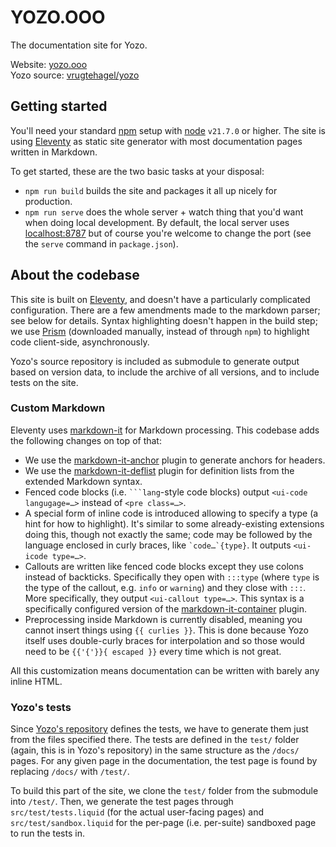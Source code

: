 # YOZO.OOO

The documentation site for Yozo.

Website: [yozo.ooo](https://yozo.ooo/) \
Yozo source: [vrugtehagel/yozo](https://github.com/vrugtehagel/yozo)

## Getting started

You'll need your standard [npm](https://www.npmjs.com/) setup with [node](https://nodejs.org/) `v21.7.0` or higher. The site is using [Eleventy](https://11ty.dev/) as static site generator with most documentation pages written in Markdown.

To get started, these are the two basic tasks at your disposal:
- `npm run build` builds the site and packages it all up nicely for production.
- `npm run serve` does the whole server + watch thing that you'd want when doing local development. By default, the local server uses [localhost:8787](http://localhost:8787/) but of course you're welcome to change the port (see the `serve` command in `package.json`).

## About the codebase

This site is built on [Eleventy](https://11ty.dev/), and doesn't have a particularly complicated configuration. There are a few amendments made to the markdown parser; see below for details. Syntax highlighting doesn't happen in the build step; we use [Prism](https://prismjs.com/) (downloaded manually, instead of through `npm`) to highlight code client-side, asynchronously.

Yozo's source repository is included as submodule to generate output based on version data, to include the archive of all versions, and to include tests on the site.

### Custom Markdown

Eleventy uses [markdown-it](https://markdown-it.github.io/markdown-it/) for Markdown processing. This codebase adds the following changes on top of that:

- We use the [markdown-it-anchor](https://www.npmjs.com/package/markdown-it-anchor) plugin to generate anchors for headers.
- We use the [markdown-it-deflist](https://www.npmjs.com/package/markdown-it-deflist) plugin for definition lists from the extended Markdown syntax.
- Fenced code blocks (i.e. ` ```lang `-style code blocks) output `<ui-code langugage=…>` instead of `<pre class=…>`.
- A special form of inline code is introduced allowing to specify a type (a hint for how to highlight). It's similar to some already-existing extensions doing this, though not exactly the same; code may be followed by the language enclosed in curly braces, like `` `code…`{type} ``. It outputs `<ui-icode type=…>`.
- Callouts are written like fenced code blocks except they use colons instead of backticks. Specifically they open with `:::type` (where `type` is the type of the callout, e.g. `info` or `warning`) and they close with `:::`. More specifically, they output `<ui-callout type=…>`. This syntax is a specifically configured version of the [markdown-it-container](https://www.npmjs.com/package/markdown-it-container) plugin.
- Preprocessing inside Markdown is currently disabled, meaning you cannot insert things using `{{ curlies }}`. This is done because Yozo itself uses double-curly braces for interpolation and so those would need to be `{{'{'}}{ escaped }}` every time which is not great.

All this customization means documentation can be written with barely any inline HTML.

### Yozo's tests

Since [Yozo's repository](https://github.com/vrugtehagel/yozo) defines the tests, we have to generate them just from the files specified there. The tests are defined in the `test/` folder (again, this is in Yozo's repository) in the same structure as the `/docs/` pages. For any given page in the documentation, the test page is found by replacing `/docs/` with `/test/`.

To build this part of the site, we clone the `test/` folder from the submodule into `/test/`. Then, we generate the test pages through `src/test/tests.liquid` (for the actual user-facing pages) and `src/test/sandbox.liquid` for the per-page (i.e. per-suite) sandboxed page to run the tests in.
